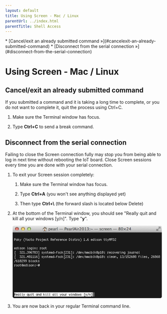 ```yaml
---
layout: default
title: Using Screen - Mac / Linux
parentUrl: ../index.html
parentTitle: Shell Access
---
```


<div id="toc" markdown="1">
* [Cancel/exit an already submitted command »](#cancelexit-an-already-submitted-command)
* [Disconnect from the serial connection »](#disconnect-from-the-serial-connection)
</div>

# Using Screen - Mac / Linux

## Cancel/exit an already submitted command

If you submitted a command and it is taking a long time to complete, or you do not want to complete it, quit the process using Ctrl+C.

1. Make sure the Terminal window has focus.

2. Type **Ctrl+C** to send a break command.


## Disconnect from the serial connection

Failing to close the Screen connection fully may stop you from being able to log in next time without rebooting the IoT board. Close Screen sessions every time you are done with your serial connection.

1. To exit your Screen session completely:

    1. Make sure the Terminal window has focus.

    2. Type **Ctrl+A** (you won't see anything displayed yet)

    3. Then type **Ctrl+\\** (the forward slash is located below Delete)

2. At the bottom of the Terminal window, you should see "Really quit and kill all your windows [y/n]". Type "**y**".

    ![A confirmation to quit screen will show up in the bottom left corner of Terminal](images/screen-quit.png)

3. You are now back in your regular Terminal command line.
